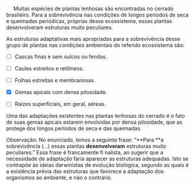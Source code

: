 

     Muitas espécies de plantas lenhosas são encontradas no cerrado brasileiro. Para a sobrevivência nas condições de longos períodos de seca e queimadas periódicas, próprias desse ecossistema, essas plantas desenvolveram estruturas muito peculiares.

As estruturas adaptativas mais apropriadas para a sobrevivência desse grupo de plantas nas condições ambientais do referido ecossistema são:



- [ ] Cascas finas e sem sulcos ou fendas.
- [ ] Caules estreitos e retilíneos.
- [ ] Folhas estreitas e membranosas.
- [x] Gemas apicais com densa pilosidade.
- [ ] Raízes superficiais, em geral, aéreas.


Uma das adaptações existentes nas plantas lenhosas do cerrado é o fato de suas gemas apicais estarem envolvidas por densa pilosidade, que as protege dos longos períodos de seca e das queimadas.

Observação: No enunciado, lemos a seguinte frase: “**Para **a sobrevivência (…) essas plantas **desenvolveram** estruturas muito peculiares.” Essa frase é francamente fi nalista, ao sugerir que a necessidade de adaptação faria aparecer as estruturas adequadas. Isto se contrapõe às ideias darwinistas de evolução biológica, segundo as quais é a existência prévia das estruturas que favorece a adaptação dos organismos ao ambiente, e não o contrário.

        